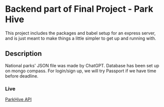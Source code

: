 # Backend part of Final Project - Park Hive

This project includes the packages and babel setup for an express server, and is just meant to make things a little simpler to get up and running with.

## Description 

National parks' JSON file was made by ChatGPT. Database has been set up on mongo compass. 
For login/sign up, we will try Passport if we have time before deadline.

### Live
[ParkHive API](https://parkhive.onrender.com/)
